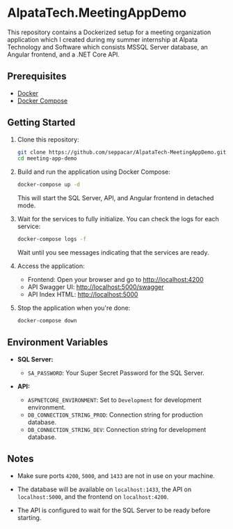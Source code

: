 # AlpataTech.MeetingAppDemo
This repository contains a Dockerized setup for a meeting organization application which I created during my summer internship at Alpata Technology and Software which consists MSSQL Server database, an Angular frontend, and a .NET Core API.

## Prerequisites

- [Docker](https://docs.docker.com/get-docker/)
- [Docker Compose](https://docs.docker.com/compose/install/)

## Getting Started

1. Clone this repository:

    ```bash
    git clone https://github.com/seppacar/AlpataTech-MeetingAppDemo.git
    cd meeting-app-demo
    ```

2. Build and run the application using Docker Compose:

    ```bash
    docker-compose up -d
    ```

    This will start the SQL Server, API, and Angular frontend in detached mode.

3. Wait for the services to fully initialize. You can check the logs for each service:

    ```bash
    docker-compose logs -f
    ```

    Wait until you see messages indicating that the services are ready.

4. Access the application:

    - Frontend: Open your browser and go to [http://localhost:4200](http://localhost:4200)
    - API Swagger UI: [http://localhost:5000/swagger](http://localhost:5000/swagger)
    - API Index HTML: [http://localhost:5000](http://localhost:5000)

5. Stop the application when you're done:

    ```bash
    docker-compose down
    ```

## Environment Variables

- **SQL Server:**
  - `SA_PASSWORD`: Your Super Secret Password for the SQL Server.

- **API:**
  - `ASPNETCORE_ENVIRONMENT`: Set to `Development` for development environment.
  - `DB_CONNECTION_STRING_PROD`: Connection string for production database.
  - `DB_CONNECTION_STRING_DEV`: Connection string for development database.

## Notes

- Make sure ports `4200`, `5000`, and `1433` are not in use on your machine.

- The database will be available on `localhost:1433`, the API on `localhost:5000`, and the frontend on `localhost:4200`.

- The API is configured to wait for the SQL Server to be ready before starting.
